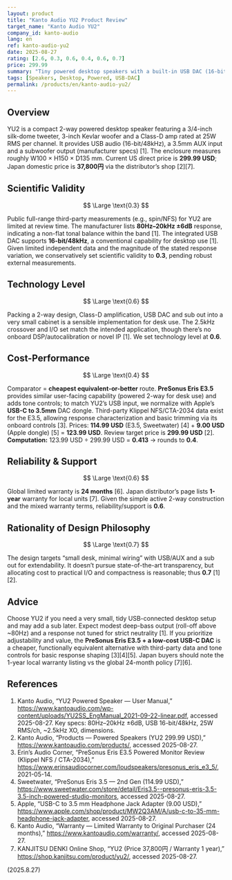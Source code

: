 ```yaml
---
layout: product
title: "Kanto Audio YU2 Product Review"
target_name: "Kanto Audio YU2"
company_id: kanto-audio
lang: en
ref: kanto-audio-yu2
date: 2025-08-27
rating: [2.6, 0.3, 0.6, 0.4, 0.6, 0.7]
price: 299.99
summary: "Tiny powered desktop speakers with a built-in USB DAC (16-bit/48kHz), AUX input and subwoofer out. Manufacturer-rated 80Hz–20kHz ±6dB response signals limited neutrality; comprehensive third-party full-band measurements are scarce. Engineering is sensible for the size, reliability/support are standard, and cost-performance is slightly below neutral given cheaper equivalent options (PreSonus Eris E3.5 plus a low-cost USB-C DAC)."
tags: [Speakers, Desktop, Powered, USB-DAC]
permalink: /products/en/kanto-audio-yu2/
---
```


## Overview

YU2 is a compact 2-way powered desktop speaker featuring a 3/4-inch silk-dome tweeter, 3-inch Kevlar woofer and a Class-D amp rated at 25W RMS per channel. It provides USB audio (16-bit/48kHz), a 3.5mm AUX input and a subwoofer output (manufacturer specs) [1]. The enclosure measures roughly W100 × H150 × D135 mm. Current US direct price is **299.99 USD**; Japan domestic price is **37,800円** via the distributor’s shop [2][7].

## Scientific Validity

$$ \Large \text{0.3} $$

Public full-range third-party measurements (e.g., spin/NFS) for YU2 are limited at review time. The manufacturer lists **80Hz–20kHz ±6dB** response, indicating a non-flat tonal balance within the band [1]. The integrated USB DAC supports **16-bit/48kHz**, a conventional capability for desktop use [1]. Given limited independent data and the magnitude of the stated response variation, we conservatively set scientific validity to **0.3**, pending robust external measurements.

## Technology Level

$$ \Large \text{0.6} $$

Packing a 2-way design, Class-D amplification, USB DAC and sub out into a very small cabinet is a sensible implementation for desk use. The 2.5kHz crossover and I/O set match the intended application, though there’s no onboard DSP/autocalibration or novel IP [1]. We set technology level at **0.6**.

## Cost-Performance

$$ \Large \text{0.4} $$

Comparator = **cheapest equivalent-or-better** route. **PreSonus Eris E3.5** provides similar user-facing capability (powered 2-way for desk use) and adds tone controls; to match YU2’s USB input, we normalize with Apple’s **USB-C to 3.5mm** DAC dongle. Third-party Klippel NFS/CTA-2034 data exist for the E3.5, allowing response characterization and basic trimming via its onboard controls [3]. Prices: **114.99 USD** (E3.5, Sweetwater) [4] + **9.00 USD** (Apple dongle) [5] = **123.99 USD**. Review target price is **299.99 USD** [2].  
**Computation:** 123.99 USD ÷ 299.99 USD = **0.413** → rounds to **0.4**.

## Reliability & Support

$$ \Large \text{0.6} $$

Global limited warranty is **24 months** [6]. Japan distributor’s page lists **1-year** warranty for local units [7]. Given the simple active 2-way construction and the mixed warranty terms, reliability/support is **0.6**.

## Rationality of Design Philosophy

$$ \Large \text{0.7} $$

The design targets “small desk, minimal wiring” with USB/AUX and a sub out for extendability. It doesn’t pursue state-of-the-art transparency, but allocating cost to practical I/O and compactness is reasonable; thus **0.7** [1][2].

## Advice

Choose YU2 if you need a very small, tidy USB-connected desktop setup and may add a sub later. Expect modest deep-bass output (roll-off above ~80Hz) and a response not tuned for strict neutrality [1]. If you prioritize adjustability and value, the **PreSonus Eris E3.5 + a low-cost USB-C DAC** is a cheaper, functionally equivalent alternative with third-party data and tone controls for basic response shaping [3][4][5]. Japan buyers should note the 1-year local warranty listing vs the global 24-month policy [7][6].

## References

1. Kanto Audio, “YU2 Powered Speaker — User Manual,” https://www.kantoaudio.com/wp-content/uploads/YU2SS_EngManual_2021-09-22-linear.pdf, accessed 2025-08-27. Key specs: 80Hz–20kHz ±6dB, USB 16-bit/48kHz, 25W RMS/ch, ~2.5kHz XO, dimensions.
2. Kanto Audio, “Products — Powered Speakers (YU2 299.99 USD),” https://www.kantoaudio.com/products/, accessed 2025-08-27.
3. Erin’s Audio Corner, “PreSonus Eris E3.5 Powered Monitor Review (Klippel NFS / CTA-2034),” https://www.erinsaudiocorner.com/loudspeakers/presonus_eris_e3_5/, 2021-05-14.
4. Sweetwater, “PreSonus Eris 3.5 — 2nd Gen (114.99 USD),” https://www.sweetwater.com/store/detail/Eris3.5--presonus-eris-3.5-3.5-inch-powered-studio-monitors, accessed 2025-08-27.
5. Apple, “USB-C to 3.5 mm Headphone Jack Adapter (9.00 USD),” https://www.apple.com/shop/product/MW2Q3AM/A/usb-c-to-35-mm-headphone-jack-adapter, accessed 2025-08-27.
6. Kanto Audio, “Warranty — Limited Warranty to Original Purchaser (24 months),” https://www.kantoaudio.com/warranty/, accessed 2025-08-27.
7. KANJITSU DENKI Online Shop, “YU2 (Price 37,800円 / Warranty 1 year),” https://shop.kanjitsu.com/product/yu2/, accessed 2025-08-27.

(2025.8.27)

